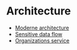 # Architecture

* [Moderne architecture](architecture/architecture.md)
* [Sensitive data flow](architecture/flow.md)
* [Organizations service](architecture/organizations-service.md)